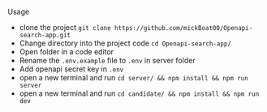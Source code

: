 Usage
  - clone the project
    `git clone https://github.com/mickBoat00/Openapi-search-app.git`
  - Change directory into the project code `cd Openapi-search-app/`
  - Open folder in a code editor
  - Rename the `.env.example` file to `.env` in server folder
  - Add openapi secret key in `.env`
  - open a new terminal and run
    `cd server/ && npm install && npm run server `
  - open a new terminal and run
    `cd candidate/ && npm install && npm run dev`

